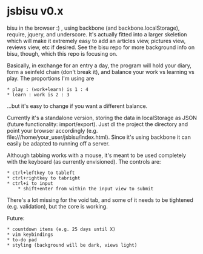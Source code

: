 jsbisu v0.x
======

bisu in the browser :) , using backbone (and backbone.localStorage), require, jquery, and underscore. It's actually fitted into a larger skeletion which will make it extremely easy to add an articles view, pictures view, reviews view, etc if desired. See the bisu repo for more background info on bisu, though, which this repo is focusing on.

Basically, in exchange for an entry a day, the program will hold your diary, form a seinfeld chain (don't break it), and balance your work vs learning vs play. The proportions I'm using are  
	
	* play : (work+learn) is 1 : 4
    * learn : work is 2 : 3

...but it's easy to change if you want a different balance.

Currently it's a standalone version, storing the data in localStorage as JSON (future functionality: import/export). Just dl the project the directory and point your browser accordingly (e.g. file:///home/your_user/jsbisu/index.html). Since it's using backbone it can easily be adapted to running off a server. 

Although tabbing works with a mouse, it's meant to be used completely with the keyboard (as currently envisioned). The controls are:
	
	* ctrl+leftkey to tableft
	* ctrl+rightkey to tabright
	* ctrl+i to input
		* shift+enter from within the input view to submit

There's a lot missing for the void tab, and some of it needs to be tightened (e.g. validation), but the core is working.

Future:
	
	* countdown items (e.g. 25 days until X)
	* vim keybindings
	* to-do pad
	* styling (background will be dark, views light)